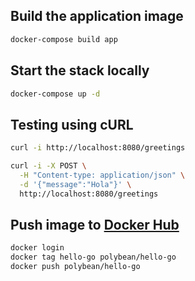 ## Build the application image

```sh
docker-compose build app
```

## Start the stack locally

```sh
docker-compose up -d
```

## Testing using cURL

```sh
curl -i http://localhost:8080/greetings

curl -i -X POST \
  -H "Content-type: application/json" \
  -d '{"message":"Hola"}' \
  http://localhost:8080/greetings
```

## Push image to [Docker Hub](https://hub.docker.com/)

```sh
docker login
docker tag hello-go polybean/hello-go
docker push polybean/hello-go
```
